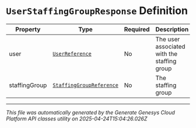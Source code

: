 # `UserStaffingGroupResponse` Definition

| Property | Type | Required | Description |
|----------|------|----------|-------------|
| user | [`UserReference`](userreference-definition.md) | No | The user associated with the staffing group |
| staffingGroup | [`StaffingGroupReference`](staffinggroupreference-definition.md) | No | The staffing group |

---

*This file was automatically generated by the Generate Genesys Cloud Platform API classes utility on 2025-04-24T15:04:26.026Z*